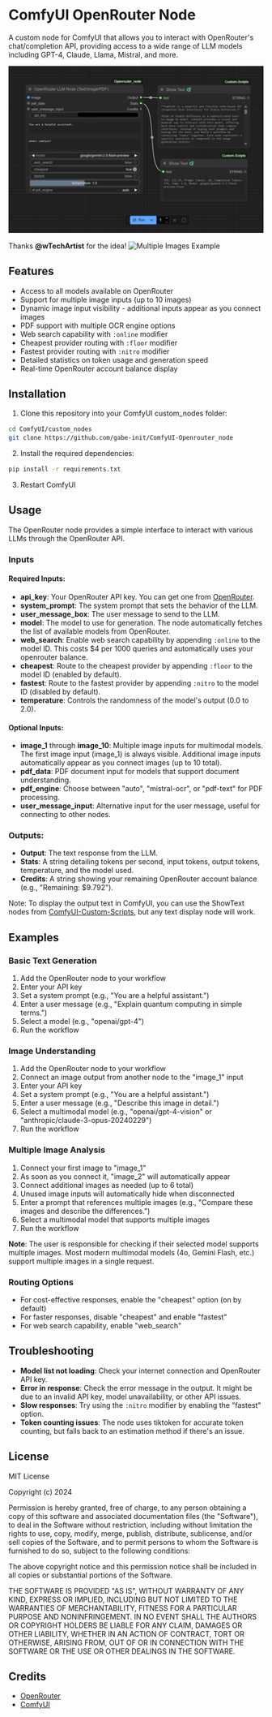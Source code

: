 # ComfyUI OpenRouter Node

A custom node for ComfyUI that allows you to interact with OpenRouter's chat/completion API, providing access to a wide range of LLM models including GPT-4, Claude, Llama, Mistral, and more.

![OpenRouter Node Example](https://github.com/gabe-init/ComfyUI-Openrouter_node/blob/main/openrouter_node_example.png?raw=true)

Thanks **@wTechArtist** for the idea!
![Multiple Images Example](https://github.com/user-attachments/assets/09f2478c-c4f8-46f0-b79e-e4766f020119)

## Features

- Access to all models available on OpenRouter
- Support for multiple image inputs (up to 10 images)
- Dynamic image input visibility - additional inputs appear as you connect images
- PDF support with multiple OCR engine options
- Web search capability with `:online` modifier
- Cheapest provider routing with `:floor` modifier
- Fastest provider routing with `:nitro` modifier
- Detailed statistics on token usage and generation speed
- Real-time OpenRouter account balance display

## Installation

1. Clone this repository into your ComfyUI custom_nodes folder:
```bash
cd ComfyUI/custom_nodes
git clone https://github.com/gabe-init/ComfyUI-Openrouter_node
```

2. Install the required dependencies:
```bash
pip install -r requirements.txt
```

3. Restart ComfyUI

## Usage

The OpenRouter node provides a simple interface to interact with various LLMs through the OpenRouter API.

### Inputs

#### Required Inputs:

- **api_key**: Your OpenRouter API key. You can get one from [OpenRouter](https://openrouter.ai/).
- **system_prompt**: The system prompt that sets the behavior of the LLM.
- **user_message_box**: The user message to send to the LLM.
- **model**: The model to use for generation. The node automatically fetches the list of available models from OpenRouter.
- **web_search**: Enable web search capability by appending `:online` to the model ID. This costs $4 per 1000 queries and automatically uses your openrouter balance.
- **cheapest**: Route to the cheapest provider by appending `:floor` to the model ID (enabled by default).
- **fastest**: Route to the fastest provider by appending `:nitro` to the model ID (disabled by default).
- **temperature**: Controls the randomness of the model's output (0.0 to 2.0).

#### Optional Inputs:

- **image_1** through **image_10**: Multiple image inputs for multimodal models. The first image input (image_1) is always visible. Additional image inputs automatically appear as you connect images (up to 10 total).
- **pdf_data**: PDF document input for models that support document understanding.
- **pdf_engine**: Choose between "auto", "mistral-ocr", or "pdf-text" for PDF processing.
- **user_message_input**: Alternative input for the user message, useful for connecting to other nodes.

### Outputs:

- **Output**: The text response from the LLM.
- **Stats**: A string detailing tokens per second, input tokens, output tokens, temperature, and the model used.
- **Credits**: A string showing your remaining OpenRouter account balance (e.g., "Remaining: $9.792").

Note: To display the output text in ComfyUI, you can use the ShowText nodes from [ComfyUI-Custom-Scripts](https://github.com/pythongosssss/ComfyUI-Custom-Scripts), but any text display node will work.

## Examples

### Basic Text Generation

1. Add the OpenRouter node to your workflow
2. Enter your API key
3. Set a system prompt (e.g., "You are a helpful assistant.")
4. Enter a user message (e.g., "Explain quantum computing in simple terms.")
5. Select a model (e.g., "openai/gpt-4")
6. Run the workflow

### Image Understanding

1. Add the OpenRouter node to your workflow
2. Connect an image output from another node to the "image_1" input
3. Enter your API key
4. Set a system prompt (e.g., "You are a helpful assistant.")
5. Enter a user message (e.g., "Describe this image in detail.")
6. Select a multimodal model (e.g., "openai/gpt-4-vision" or "anthropic/claude-3-opus-20240229")
7. Run the workflow

### Multiple Image Analysis

1. Connect your first image to "image_1"
2. As soon as you connect it, "image_2" will automatically appear
3. Connect additional images as needed (up to 6 total)
4. Unused image inputs will automatically hide when disconnected
5. Enter a prompt that references multiple images (e.g., "Compare these images and describe the differences.")
6. Select a multimodal model that supports multiple images
7. Run the workflow

**Note**: The user is responsible for checking if their selected model supports multiple images. Most modern multimodal models (4o, Gemini Flash, etc.) support multiple images in a single request.

### Routing Options

- For cost-effective responses, enable the "cheapest" option (on by default)
- For faster responses, disable "cheapest" and enable "fastest"
- For web search capability, enable "web_search"

## Troubleshooting

- **Model list not loading**: Check your internet connection and OpenRouter API key.
- **Error in response**: Check the error message in the output. It might be due to an invalid API key, model unavailability, or other API issues.
- **Slow responses**: Try using the `:nitro` modifier by enabling the "fastest" option.
- **Token counting issues**: The node uses tiktoken for accurate token counting, but falls back to an estimation method if there's an issue.

## License

MIT License

Copyright (c) 2024 

Permission is hereby granted, free of charge, to any person obtaining a copy
of this software and associated documentation files (the "Software"), to deal
in the Software without restriction, including without limitation the rights
to use, copy, modify, merge, publish, distribute, sublicense, and/or sell
copies of the Software, and to permit persons to whom the Software is
furnished to do so, subject to the following conditions:

The above copyright notice and this permission notice shall be included in all
copies or substantial portions of the Software.

THE SOFTWARE IS PROVIDED "AS IS", WITHOUT WARRANTY OF ANY KIND, EXPRESS OR
IMPLIED, INCLUDING BUT NOT LIMITED TO THE WARRANTIES OF MERCHANTABILITY,
FITNESS FOR A PARTICULAR PURPOSE AND NONINFRINGEMENT. IN NO EVENT SHALL THE
AUTHORS OR COPYRIGHT HOLDERS BE LIABLE FOR ANY CLAIM, DAMAGES OR OTHER
LIABILITY, WHETHER IN AN ACTION OF CONTRACT, TORT OR OTHERWISE, ARISING FROM,
OUT OF OR IN CONNECTION WITH THE SOFTWARE OR THE USE OR OTHER DEALINGS IN THE
SOFTWARE.

## Credits

- [OpenRouter](https://openrouter.ai/) 
- [ComfyUI](https://github.com/comfyanonymous/ComfyUI) 
